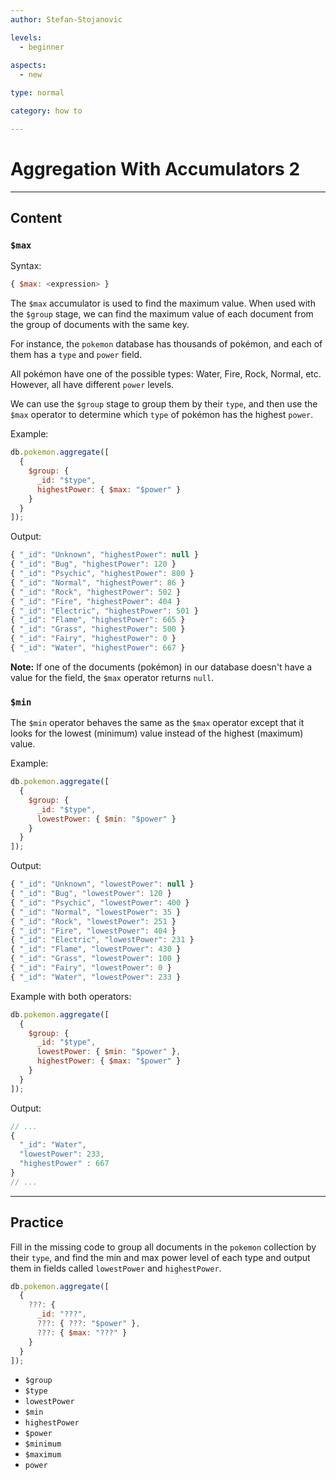 ```yaml
---
author: Stefan-Stojanovic

levels:
  - beginner
  
aspects:
  - new

type: normal

category: how to

---
```


# Aggregation With Accumulators 2

---
## Content

### **`$max`**

Syntax:
```javascript
{ $max: <expression> }
```

The `$max` accumulator is used to find the maximum value. When used with the `$group` stage, we can find the maximum value of each document from the group of documents with the same key.

For instance, the `pokemon` database has thousands of pokémon, and each of them has a `type` and `power` field.

All pokémon have one of the possible types: Water, Fire, Rock, Normal, etc. However, all have different `power` levels.

We can use the `$group` stage to group them by their `type`, and then use the `$max` operator to determine which `type` of pokémon has the highest `power`.

Example:
```javascript
db.pokemon.aggregate([
  {
    $group: {
      _id: "$type",
      highestPower: { $max: "$power" }
    }
  }
]);
```
Output:
```javascript
{ "_id": "Unknown", "highestPower": null }
{ "_id": "Bug", "highestPower": 120 }
{ "_id": "Psychic", "highestPower": 800 }
{ "_id": "Normal", "highestPower": 86 }
{ "_id": "Rock", "highestPower": 502 }
{ "_id": "Fire", "highestPower": 404 }
{ "_id": "Electric", "highestPower": 501 }
{ "_id": "Flame", "highestPower": 665 }
{ "_id": "Grass", "highestPower": 500 }
{ "_id": "Fairy", "highestPower": 0 }
{ "_id": "Water", "highestPower": 667 }
```
**Note:** If one of the documents (pokémon) in our database doesn't have a value for the field, the `$max` operator returns `null`.

### **`$min`**

The `$min` operator behaves the same as the `$max` operator except that it looks for the lowest (minimum) value instead of the highest (maximum) value.

Example:
```javascript
db.pokemon.aggregate([
  {
    $group: {
      _id: "$type",
      lowestPower: { $min: "$power" }
    }
  }
]);
```

Output:
```javascript
{ "_id": "Unknown", "lowestPower": null }
{ "_id": "Bug", "lowestPower": 120 }
{ "_id": "Psychic", "lowestPower": 400 }
{ "_id": "Normal", "lowestPower": 35 }
{ "_id": "Rock", "lowestPower": 251 }
{ "_id": "Fire", "lowestPower": 404 }
{ "_id": "Electric", "lowestPower": 231 }
{ "_id": "Flame", "lowestPower": 430 }
{ "_id": "Grass", "lowestPower": 100 }
{ "_id": "Fairy", "lowestPower": 0 }
{ "_id": "Water", "lowestPower": 233 }
```

Example with both operators:
```javascript
db.pokemon.aggregate([
  {
    $group: {
      _id: "$type",
      lowestPower: { $min: "$power" },
      highestPower: { $max: "$power" }
    }
  }
]);
```

Output:
```javascript
// ...
{   
  "_id": "Water",
  "lowestPower": 233, 
  "highestPower" : 667 
}
// ...
```

---
## Practice

Fill in the missing code to group all documents in the `pokemon` collection by their `type`, and find the min and max power level of each type and output them in fields called `lowestPower` and `highestPower`.

```javascript
db.pokemon.aggregate([
  {
    ???: {
      _id: "???",
      ???: { ???: "$power" },
      ???: { $max: "???" }
    }
  }
]);
```

* `$group`
* `$type`
* `lowestPower`
* `$min`
* `highestPower`
* `$power`
* `$minimum`
* `$maximum`
* `power`
